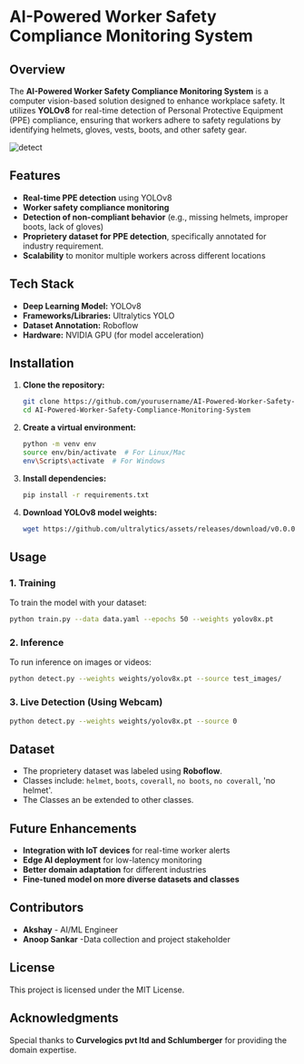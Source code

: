 # AI-Powered Worker Safety Compliance Monitoring System

## Overview
The **AI-Powered Worker Safety Compliance Monitoring System** is a computer vision-based solution designed to enhance workplace safety. It utilizes **YOLOv8** for real-time detection of Personal Protective Equipment (PPE) compliance, ensuring that workers adhere to safety regulations by identifying helmets, gloves, vests, boots, and other safety gear.

![detect](https://raw.githubusercontent.com/Dorcatz123/Cancer_Researcher_AI/main/openart-image_lEFwQqVA_1727547070986_raw.jpg)

## Features
- **Real-time PPE detection** using YOLOv8
- **Worker safety compliance monitoring**
- **Detection of non-compliant behavior** (e.g., missing helmets, improper boots, lack of gloves)
- **Proprietery dataset for PPE detection**, specifically annotated for industry requirement.
- **Scalability** to monitor multiple workers across different locations

## Tech Stack
- **Deep Learning Model:** YOLOv8
- **Frameworks/Libraries:** Ultralytics YOLO
- **Dataset Annotation:** Roboflow
- **Hardware:** NVIDIA GPU (for model acceleration)

## Installation
1. **Clone the repository:**
   ```bash
   git clone https://github.com/yourusername/AI-Powered-Worker-Safety-Compliance-Monitoring-System.git
   cd AI-Powered-Worker-Safety-Compliance-Monitoring-System

   ```
2. **Create a virtual environment:**
   ```bash
   python -m venv env
   source env/bin/activate  # For Linux/Mac
   env\Scripts\activate  # For Windows
   ```
3. **Install dependencies:**
   ```bash
   pip install -r requirements.txt
   ```
4. **Download YOLOv8 model weights:**
   ```bash
   wget https://github.com/ultralytics/assets/releases/download/v0.0.0/yolov8x.pt -O weights/yolov8x.pt
   ```

## Usage
### 1. Training
To train the model with your dataset:
```bash
python train.py --data data.yaml --epochs 50 --weights yolov8x.pt
```

### 2. Inference
To run inference on images or videos:
```bash
python detect.py --weights weights/yolov8x.pt --source test_images/
```

### 3. Live Detection (Using Webcam)
```bash
python detect.py --weights weights/yolov8x.pt --source 0
```

## Dataset
- The proprietery dataset was labeled using **Roboflow**.
- Classes include: `helmet`, `boots`, `coverall`, `no boots`, `no coverall`, 'no helmet'.
- The Classes an be extended to other classes.


## Future Enhancements
- **Integration with IoT devices** for real-time worker alerts
- **Edge AI deployment** for low-latency monitoring
- **Better domain adaptation** for different industries
- **Fine-tuned model on more diverse datasets and classes**

## Contributors
- **Akshay** - AI/ML Engineer
- **Anoop Sankar** -Data collection and project stakeholder

## License
This project is licensed under the MIT License.

## Acknowledgments
Special thanks to **Curvelogics pvt ltd and Schlumberger** for providing the domain expertise.


